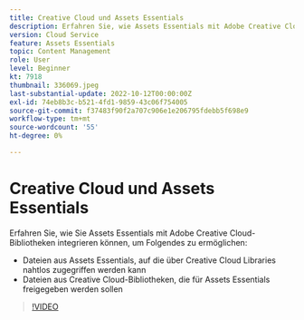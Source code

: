 ```yaml
---
title: Creative Cloud und Assets Essentials
description: Erfahren Sie, wie Assets Essentials mit Adobe Creative Cloud integriert wird.
version: Cloud Service
feature: Assets Essentials
topic: Content Management
role: User
level: Beginner
kt: 7918
thumbnail: 336069.jpeg
last-substantial-update: 2022-10-12T00:00:00Z
exl-id: 74eb8b3c-b521-4fd1-9859-43c06f754005
source-git-commit: f37483f90f2a707c906e1e206795fdebb5f698e9
workflow-type: tm+mt
source-wordcount: '55'
ht-degree: 0%

---
```


# Creative Cloud und Assets Essentials

Erfahren Sie, wie Sie Assets Essentials mit Adobe Creative Cloud-Bibliotheken integrieren können, um Folgendes zu ermöglichen:

+ Dateien aus Assets Essentials, auf die über Creative Cloud Libraries nahtlos zugegriffen werden kann
+ Dateien aus Creative Cloud-Bibliotheken, die für Assets Essentials freigegeben werden sollen

>[!VIDEO](https://video.tv.adobe.com/v/336069/?quality=12&learn=on)
